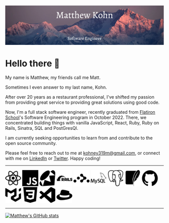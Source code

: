 ![Title banner](./public/png/githubProfileBanner4.png)

# Hello there 👋
My name is Matthew, my friends call me Matt. 

Sometimes I even answer to my last name, Kohn.

After over 20 years as a restaurant professional, I've shifted my passion from providing great service to providing great solutions using good code.

Now, I'm a full stack software engineer, recently graduated from [Flatiron School](https://flatironschool.com/welcome-to-flatiron-school/?utm_source=Google&utm_medium=ppc&utm_campaign=12728169839&utm_content=127574231184&utm_term=flatiron%20school&uqaid=513799628798&Cj0KCQiAyMKbBhD1ARIsANs7rEHlBv5sKPla09BVm0JQGsvbPKalrNrcv4P4t5SUpx1tJmJZbIddPusaAqNmEALw_wcB&gclid=Cj0KCQiAyMKbBhD1ARIsANs7rEHlBv5sKPla09BVm0JQGsvbPKalrNrcv4P4t5SUpx1tJmJZbIddPusaAqNmEALw_wcB)'s Software Engineering program in October 2022. There, we concentrated building things with vanilla JavaScript, React, Ruby, Ruby on Rails, Sinatra, SQL and PostGresQl.


I am currently seeking opportunities to learn from and contribute to the open source community. 

Please feel free to reach out to me at kohney319m@gmail.com, or connect with me on [LinkedIn](https://www.linkedin.com/in/matthewkohn1/) or [Twitter](https://twitter.com/MatthewKohn5). Happy coding!

---

<img src="./public/png/react.svg" width="10%"/>
<img src="./public/png/javascript.svg" width="10%"/>
<img src="./public/png/ruby.svg" width="10%"/>
<img src="./public/png/rubyonrails.svg" width="10%"/>
<img src="./public/png/reactrouter.svg" width="10%"/>
<img src="./public/png/mysql.svg" width="10%"/>
<img src="./public/png/postgresql.svg" width="10%"/>
<img src="./public/png/sqlite.svg" width="10%"/>
<img src="./public/png/github.svg" width="10%"/>
<img src="./public/png/mui.svg" width="10%"/>
<img src="./public/png/css3.svg" width="10%"/>
<img src="./public/png/visualstudiocode.svg" width="10%"/>
<img src="./public/png/rubysinatra.svg" width="10%"/>

---


[![Matthew's GitHub stats](https://github-readme-stats.vercel.app/api?username=matthewkohn)](https://github.com/matthewkohn/github-readme-stats)

##